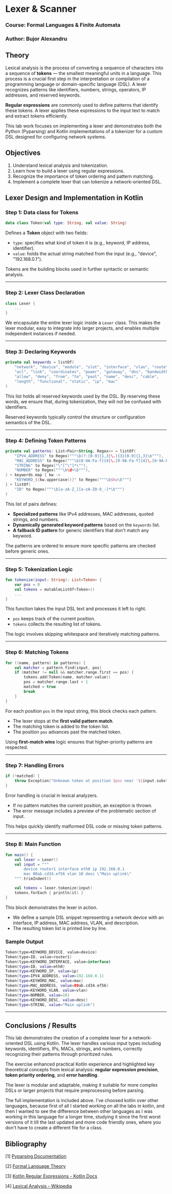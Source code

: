 # Lexer & Scanner

### Course: Formal Languages & Finite Automata

### Author: Bujor Alexandru

## Theory

Lexical analysis is the process of converting a sequence of characters into a sequence of **tokens** — the smallest meaningful units in a language. This process is a crucial first step in the interpretation or compilation of a programming language or domain-specific language (DSL). A lexer recognizes patterns like identifiers, numbers, strings, operators, IP addresses, and reserved keywords.

**Regular expressions** are commonly used to define patterns that identify these tokens. A lexer applies these expressions to the input text to match and extract tokens efficiently.

This lab work focuses on implementing a lexer and demonstrates both the Python (Pyparsing) and Kotlin implementations of a tokenizer for a custom DSL designed for configuring network systems.

## Objectives

1. Understand lexical analysis and tokenization.
2. Learn how to build a lexer using regular expressions.
3. Recognize the importance of token ordering and pattern matching.
4. Implement a complete lexer that can tokenize a network-oriented DSL.

## Lexer Design and Implementation in Kotlin

### Step 1: Data class for Tokens

```kotlin
data class Token(val type: String, val value: String)
```
Defines a **Token** object with two fields:
- `type`: specifies what kind of token it is (e.g., keyword, IP address, identifier).
- `value`: holds the actual string matched from the input (e.g., "device", "192.168.0.1").

Tokens are the building blocks used in further syntactic or semantic analysis.

---

### Step 2: Lexer Class Declaration

```kotlin
class Lexer {
    ...
}
```
We encapsulate the entire lexer logic inside a `Lexer` class. This makes the lexer modular, easy to integrate into larger projects, and enables multiple independent instances if needed.

---

### Step 3: Declaring Keywords

```kotlin
private val keywords = listOf(
    "network", "device", "module", "slot", "interface", "vlan", "route", "dhcp",
    "acl", "link", "coordinates", "power", "gateway", "dns", "bandwidth",
    "allow", "deny", "from", "to", "pool", "name", "desc", "cable",
    "length", "functional", "static", "ip", "mac"
)
```
This list holds all reserved keywords used by the DSL. By reserving these words, we ensure that, during tokenization, they will not be confused with identifiers.

Reserved keywords typically control the structure or configuration semantics of the DSL.

---

### Step 4: Defining Token Patterns

```kotlin
private val patterns: List<Pair<String, Regex>> = listOf(
    "IPV4_ADDRESS" to Regex("""\b(?:[0-9]{1,3}\.){3}[0-9]{1,3}\b"""),
    "MAC_ADDRESS" to Regex("""\b[0-9A-Fa-f]{4}\.[0-9A-Fa-f]{4}\.[0-9A-Fa-f]{4}\b"""),
    "STRING" to Regex("\"[^\"]*\""),
    "NUMBER" to Regex("""\b\d+\b"""),
) + keywords.map { kw ->
    "KEYWORD_${kw.uppercase()}" to Regex("""\b$kw\b""")
} + listOf(
    "ID" to Regex("""\b[a-zA-Z_][a-zA-Z0-9_-]*\b""")
)
```
This list of pairs defines:
- **Specialized patterns** like IPv4 addresses, MAC addresses, quoted strings, and numbers.
- **Dynamically generated keyword patterns** based on the `keywords` list.
- **A fallback ID pattern** for generic identifiers that don't match any keyword.

The patterns are ordered to ensure more specific patterns are checked before generic ones.

---

### Step 5: Tokenization Logic

```kotlin
fun tokenize(input: String): List<Token> {
    var pos = 0
    val tokens = mutableListOf<Token>()
    ...
}
```
This function takes the input DSL text and processes it left to right.
- `pos` keeps track of the current position.
- `tokens` collects the resulting list of tokens.

The logic involves skipping whitespace and iteratively matching patterns.

---

### Step 6: Matching Tokens

```kotlin
for ((name, pattern) in patterns) {
    val matcher = pattern.find(input, pos)
    if (matcher != null && matcher.range.first == pos) {
        tokens.add(Token(name, matcher.value))
        pos = matcher.range.last + 1
        matched = true
        break
    }
}
```
For each position `pos` in the input string, this block checks each pattern.
- The lexer stops at the **first valid pattern match**.
- The matching token is added to the token list.
- The position `pos` advances past the matched token.

Using **first-match wins** logic ensures that higher-priority patterns are respected.

---

### Step 7: Handling Errors

```kotlin
if (!matched) {
    throw Exception("Unknown token at position $pos near '${input.substring(pos, minOf(pos + 10, input.length))}'")
}
```
Error handling is crucial in lexical analyzers.
- If no pattern matches the current position, an exception is thrown.
- The error message includes a preview of the problematic section of input.

This helps quickly identify malformed DSL code or missing token patterns.

---

### Step 8: Main Function

```kotlin
fun main() {
    val lexer = Lexer()
    val input = """
        device router1 interface eth0 ip 192.168.0.1
        mac 00ab.cd34.ef56 vlan 10 desc \"Main uplink\"
    """.trimIndent()

    val tokens = lexer.tokenize(input)
    tokens.forEach { println(it) }
}
```
This block demonstrates the lexer in action.
- We define a sample DSL snippet representing a network device with an interface, IP address, MAC address, VLAN, and description.
- The resulting token list is printed line by line.

### Sample Output

```kotlin
Token(type=KEYWORD_DEVICE, value=device)
Token(type=ID, value=router1)
Token(type=KEYWORD_INTERFACE, value=interface)
Token(type=ID, value=eth0)
Token(type=KEYWORD_IP, value=ip)
Token(type=IPV4_ADDRESS, value=192.168.0.1)
Token(type=KEYWORD_MAC, value=mac)
Token(type=MAC_ADDRESS, value=00ab.cd34.ef56)
Token(type=KEYWORD_VLAN, value=vlan)
Token(type=NUMBER, value=10)
Token(type=KEYWORD_DESC, value=desc)
Token(type=STRING, value="Main uplink")
```

---

## Conclusions / Results

This lab demonstrates the creation of a complete lexer for a network-oriented DSL using Kotlin. The lexer handles various input types including keywords, identifiers, IPs, MACs, strings, and numbers, correctly recognizing their patterns through prioritized rules.

The exercise enhanced practical Kotlin experience and highlighted key theoretical concepts from lexical analysis: **regular expression precision**, **token priority ordering**, and **error handling**.

The lexer is modular and adaptable, making it suitable for more complex DSLs or larger projects that require preprocessing before parsing.

The full implementation is included above.
I've choosed kotlin over other languages, because first of all I started working on all the labs in kotlin, and then I wanted to see the difference between other languages as I was working in this language for a longer time, studying it since the first worst versions of it till the last updated and more code friendly ones, where you don't have to create a different file for a class.

## Bibliography

[1] [Pyparsing Documentation](https://pyparsing-docs.readthedocs.io/)

[2] [Formal Language Theory](https://en.wikipedia.org/wiki/Formal_language)

[3] [Kotlin Regular Expressions - Kotlin Docs](https://kotlinlang.org/api/latest/jvm/stdlib/kotlin.text/regex/)

[4] [Lexical Analysis - Wikipedia](https://en.wikipedia.org/wiki/Lexical_analysis)

